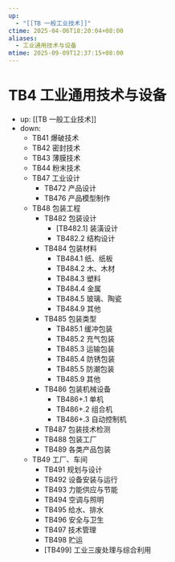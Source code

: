```yaml
---
up:
  - "[[TB 一般工业技术]]"
ctime: 2025-04-06T18:20:04+08:00
aliases:
  - 工业通用技术与设备
mtime: 2025-09-09T12:37:15+08:00
---
```


# TB4 工业通用技术与设备

- up: [[TB 一般工业技术]]
- down:	
	- TB41 爆破技术
	- TB42 密封技术
	- TB43 薄膜技术
	- TB44 粉末技术
	- TB47 工业设计
		- TB472 产品设计
		- TB476 产品模型制作
	- TB48 包装工程
		- TB482 包装设计
			- [TB482.1] 装潢设计
			- TB482.2 结构设计
		- TB484 包装材料
			- TB484.1 纸、纸板
			- TB484.2 木、木材
			- TB484.3 塑料
			- TB484.4 金属
			- TB484.5 玻璃、陶瓷
			- TB484.9 其他
		- TB485 包装类型
			- TB485.1 缓冲包装
			- TB485.2 充气包装
			- TB485.3 运输包装
			- TB485.4 防锈包装
			- TB485.5 防潮包装
			- TB485.9 其他
		- TB486 包装机械设备
			- TB486+.1 单机
			- TB486+.2 组合机
			- TB486+.3 自动控制机
		- TB487 包装技术检测
		- TB488 包装工厂
		- TB489 各类产品包装
	- TB49 工厂、车间
		- TB491 规划与设计
		- TB492 设备安装与运行
		- TB493 力能供应与节能
		- TB494 空调与照明
		- TB495 给水、排水
		- TB496 安全与卫生
		- TB497 技术管理
		- TB498 贮运
		- [TB499] 工业三废处理与综合利用
	
